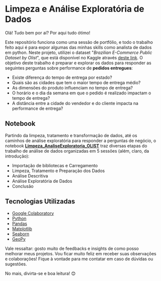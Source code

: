 # Limpeza e Análise Exploratória de Dados 

Olá! Tudo bem por aí? Por aqui tudo ótimo! 

Este repositório funciona como uma sessão de portfólio, e todo o trabalho feito aqui é para expor algumas das minhas skills como analista de dados em python. Neste projeto, utilizei o dataset "*Brazilian E-Commerce Public Dataset by Olist*", que está disponível no Kaggle através [deste link](https://www.kaggle.com/datasets/olistbr/brazilian-ecommerce). O objetivo deste trabalho é preparar e explorar os dados para responder as seguintes perguntas sobre performance de **pedidos entregues**:

- Existe diferença do tempo de entrega por estado?
- Quais são as cidades que tem o maior tempo de entrega médio?
- As dimensões do produto influenciam no tempo de entrega?
- O horário e o dia da semana em que o pedido é realizado impactam o tempo de entrega?
- A distância entre a cidade do vendedor e do cliente impacta na performance de entrega?

## Notebook
Partindo da limpeza, tratamento e transformação de dados, até os caminhos de análise exploratória para responder a perguntas de negócio, o notebook [**Limpeza_AnaliseExploratoria_OLIST**](https://github.com/pedrocostanunes/Python-Analise_Exploratoria/blob/main/Limpeza_AnaliseExploratoria_OLIST.ipynb) traz diversas etapas do trabalho de análise de dados organizadas em 5 sessões (além, claro, da introdução):

- Importação de bibliotecas e Carregamento
- Limpeza, Tratamento e Preparação dos Dados
- Análise Descritiva
- Análise Exploratória de Dados
- Conclusão

## Tecnologias Utilizadas

- [Google Colaboratory](https://colab.research.google.com/)
- [Python](https://www.python.org/)
- [Pandas](https://pandas.pydata.org/)
- [Matplotlib](https://matplotlib.org/)
- [Seaborn](https://seaborn.pydata.org/)
- [GeoPy](https://geopy.readthedocs.io/)

Vale ressaltar: gosto muito de feedbacks e insights de como posso melhorar meus projetos. Vou ficar muito feliz em receber suas observações e colaborações! Fique à vontade para me contatar em caso de dúvidas ou sugestões.

No mais, divirta-se e boa leitura! 😊
